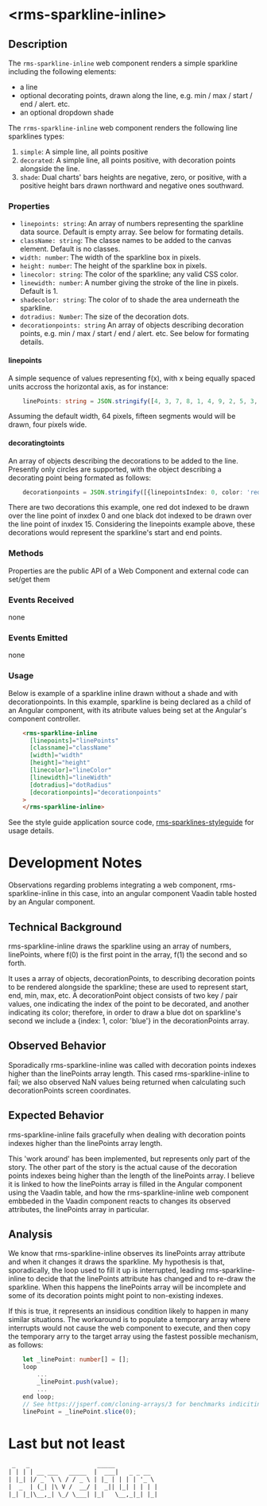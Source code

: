 &lt;rms-sparkline-inline&gt;
====

Description
----
The `rms-sparkline-inline` web component renders a simple sparkline including the following elements:
* a line
* optional decorating points, drawn along the line, e.g. min / max / start / end / alert. etc.
* an optional dropdown shade

The `rrms-sparkline-inline` web component renders the following  line sparklines types:
1. `simple`: A simple line, all points positive
1. `decorated`:  A simple line, all points positive, with decoration points alongside the line.
1. `shade`: Dual charts' bars heights are negative, zero, or positive, with a positive height bars drawn northward and negative ones southward.

### Properties
* `linepoints: string`: An array of numbers representing the sparkline data source. Default is empty array. See below for formating details.
* `className: string`: The classe names to be added to the canvas element. Default is no classes.
* `width: number`: The width of the sparkline box in pixels.
* `height: number`: The height of the sparkline box in pixels.
* `linecolor: string`: The color of the sparkline; any valid CSS color. 
* `linewidth: number`: A number giving the stroke of the line in pixels. Default is 1.
* `shadecolor: string`: The color of to shade the area underneath the sparkline.
* `dotradius: Number`: The size of the decoration dots.
* `decorationpoints: string` An array of objects describing decoration points,  e.g. min / max / start / end / alert. etc. See below for formating details.

#### linepoints
A simple sequence of values representing f(x), with x being equally spaced units accross the horizontal axis, as for instance:
````typescript
    linePoints: string = JSON.stringify([4, 3, 7, 8, 1, 4, 9, 2, 5, 3, 5, 5, 8 , 9, 7, 1]);
````
Assuming the default width, 64 pixels, fifteen segments would will be drawn, four pixels wide.

#### decoratingtoints
An array of objects describing the decorations to be added to the line. Presently only circles are supported, with the object describing a decorating point being formated as follows:
````typescript
    decorationpoints = JSON.stringify([{linepointsIndex: 0, color: 'red'}, {linepointsIndex: 15, color: 'black'}]);
````

There are two decorations this example, one red dot indexed to be drawn over the line point of inxdex 0 and one black dot indexed to be drawn over the line point of inxdex 15. Considering the linepoints example above, these decorations would represent the sparkline's start and end points. 

### Methods
Properties are the public API of a Web Component and external code can set/get them

### Events Received
none

### Events Emitted
none

### Usage
Below is example of a sparkline inline drawn without a shade and with decorationpoints. In this example, sparkline is being declared as a child of an Angular component, with its atribute values being set at the Angular's component controller.

````html
    <rms-sparkline-inline
      [linepoints]="linePoints"
      [classname]="className"
      [width]="width"
      [height]="height"
      [linecolor]="lineColor"
      [linewidth]="lineWidth"
      [dotradius]="dotRadius"
      [decorationpoints]="decorationpoints"
    >
    </rms-sparkline-inline>
````

See the style guide application source code, [rms-sparklines-styleguide](https://github.com/RodrigoMattosoSilveira/rms-sparklines-styleguide) for usage details.

# Development Notes
Observations regarding problems integrating a web component, rms-sparkline-inline in this case, into an angular component Vaadin table hosted by an Angular component.
 
## Technical Background
rms-sparkline-inline draws the sparkline using an array of numbers, linePoints, where f(0) is the first point in the array, f(1) the second and so forth.
 
It uses a array of objects, decorationPoints, to describing decoration points to be rendered alongside the sparkline; these are used to represent start, end, min, max, etc. A decorationPoint object consists of two key / pair values, one indicating the index of the point to be decorated, and another indicating its color; therefore, in order to draw a blue dot on sparkline's second we include a {index: 1, color: 'blue'} in the decorationPoints array.
 
## Observed Behavior
Sporadically rms-sparkline-inline was called with decoration points indexes higher than the linePoints array length. This cased rms-sparkline-inline to fail; we also observed NaN values being returned when calculating such decorationPoints screen coordinates.
 
## Expected Behavior
rms-sparkline-inline fails gracefully when dealing with decoration points indexes higher than the linePoints array length.
 
This 'work around' has been implemented, but represents only part of the story. The other part of the story is the actual cause of the decoration points indexes being higher than the length of the linePoints array. I believe it is linked to how the linePoints array is filled in the Angular component using the Vaadin table, and how the rms-sparkline-inline web component embbeded in the Vaadin component reacts to changes its observed attributes, the linePoints array in particular.
 
## Analysis
We know that rms-sparkline-inline observes its linePoints array attribute and when it changes it draws the sparkline. My hypothesis is that, sporadically, the loop used to fill it up is interrupted, leading rms-sparkline-inline to decide that the linePoints attribute has changed and to re-draw the sparkline. When this happens the linePoints array will be incomplete and some of its decoration points might point to non-existing indexes.
 
If this is true, it represents an insidious condition likely to happen in many similar situations. The workaround is to populate a temporary array where interrupts would not cause the web component to execute, and then copy the temporary arry to the target array using the fastest possible mechanism, as follows:
````typescript
    let _linePoint: number[] = [];
    loop
        ...
        _linePoint.push(value);
        ...
    end loop;
    // See https://jsperf.com/cloning-arrays/3 for benchmarks indiciting this is the fastest mechanism
    linePoint = _linePoint.slice(0);
````
# Last but not least
````html
 _   _                   _____            
| | | | __ ___   _____  |  ___|   _ _ __  
| |_| |/ _` \ \ / / _ \ | |_ | | | | '_ \ 
|  _  | (_| |\ V /  __/ |  _|| |_| | | | |
|_| |_|\__,_| \_/ \___| |_|   \__,_|_| |_|                                      
````